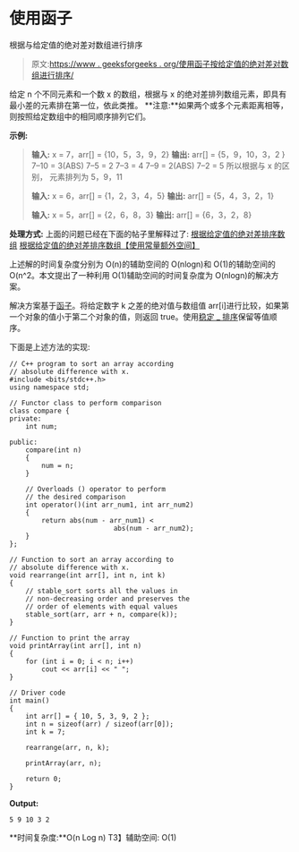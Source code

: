 # 使用函子

根据与给定值的绝对差对数组进行排序

> 原文:[https://www . geeksforgeeks . org/使用函子按给定值的绝对差对数组进行排序/](https://www.geeksforgeeks.org/sort-an-array-according-to-absolute-difference-with-given-value-using-functors/)

给定 n 个不同元素和一个数 x 的数组，根据与 x 的绝对差排列数组元素，即具有最小差的元素排在第一位，依此类推。
**注意:**如果两个或多个元素距离相等，则按照给定数组中的相同顺序排列它们。

**示例:**

> **输入:** x = 7，arr[] = {10，5，3，9，2}
> **输出:** arr[] = {5，9，10，3，2 }
> 7–10 = 3(ABS)
> 7–5 = 2
> 7–3 = 4
> 7–9 = 2(ABS)
> 7–2 = 5
> 所以根据与 x 的区别，
> 元素排列为 5，9，11
> 
> **输入:** x = 6，arr[] = {1，2，3，4，5}
> **输出:** arr[] = {5，4，3，2，1}
> 
> **输入:** x = 5，arr[] = {2，6，8，3}
> **输出:** arr[] = {6，3，2，8}

**处理方式:**
上面的问题已经在下面的帖子里解释过了:
[根据给定值的绝对差排序数组](https://www.geeksforgeeks.org/sort-an-array-according-to-absolute-difference-with-given-value/)
[根据给定值的绝对差排序数组【使用常量额外空间】](https://www.geeksforgeeks.org/sort-array-according-absolute-difference-given-value-using-constant-extra-space/)

上述解的时间复杂度分别为 O(n)的辅助空间的 O(nlogn)和 O(1)的辅助空间的 O(n^2。本文提出了一种利用 O(1)辅助空间的时间复杂度为 O(nlogn)的解决方案。

解决方案基于[函子](https://www.geeksforgeeks.org/functors-in-cpp/)。将给定数字 k 之差的绝对值与数组值 arr[i]进行比较，如果第一个对象的值小于第二个对象的值，则返回 true。使用[稳定 _ 排序](https://www.geeksforgeeks.org/stable_sort-c-stl/)保留等值顺序。

下面是上述方法的实现:

```
// C++ program to sort an array according
// absolute difference with x.
#include <bits/stdc++.h>
using namespace std;

// Functor class to perform comparison
class compare {
private:
    int num;

public:
    compare(int n)
    {
        num = n;
    }

    // Overloads () operator to perform
    // the desired comparison
    int operator()(int arr_num1, int arr_num2)
    {
        return abs(num - arr_num1) <
                          abs(num - arr_num2);
    }
};

// Function to sort an array according to
// absolute difference with x.
void rearrange(int arr[], int n, int k)
{
    // stable_sort sorts all the values in
    // non-decreasing order and preserves the
    // order of elements with equal values
    stable_sort(arr, arr + n, compare(k));
}

// Function to print the array
void printArray(int arr[], int n)
{
    for (int i = 0; i < n; i++)
        cout << arr[i] << " ";
}

// Driver code
int main()
{
    int arr[] = { 10, 5, 3, 9, 2 };
    int n = sizeof(arr) / sizeof(arr[0]);
    int k = 7;

    rearrange(arr, n, k);

    printArray(arr, n);

    return 0;
}
```

**Output:**

```
5 9 10 3 2

```

**时间复杂度:**O(n Log n)
T3】辅助空间: O(1)